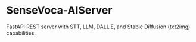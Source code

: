 # SenseVoca-AIServer
FastAPI REST server with STT, LLM, DALL·E, and Stable Diffusion (txt2img) capabilities.
